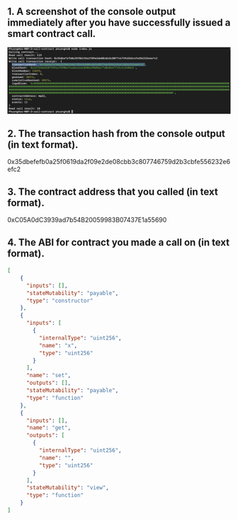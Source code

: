 ## 1. A screenshot of the console output immediately after you have successfully issued a smart contract call.
![](./CallContract.png)
## 2. The transaction hash from the console output (in text format).
0x35dbefefb0a25f0619da2f09e2de08cbb3c807746759d2b3cbfe556232e6efc2
## 3. The contract address that you called (in text format).
0xC05A0dC3939ad7b54B20059983B07437E1a55690
## 4. The ABI for contract you made a call on (in text format).
```json
[
    {
      "inputs": [],
      "stateMutability": "payable",
      "type": "constructor"
    },
    {
      "inputs": [
        {
          "internalType": "uint256",
          "name": "x",
          "type": "uint256"
        }
      ],
      "name": "set",
      "outputs": [],
      "stateMutability": "payable",
      "type": "function"
    },
    {
      "inputs": [],
      "name": "get",
      "outputs": [
        {
          "internalType": "uint256",
          "name": "",
          "type": "uint256"
        }
      ],
      "stateMutability": "view",
      "type": "function"
    }
]
```
